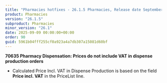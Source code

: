 ```yaml
---
title: "Pharmacies hotfixes - 26.1.5 Pharmacies, Release date September 9, 2025 - Hotfixes"
product: Pharmacies
version: "26.1.5"
subproduct: Pharmacies
minor_version: "26.1"
date: 2025-09-09 00:00:00+00:00
order: 90
guid: 5961b04fff255cf0a923a4a7db307a15081d60bf
---
```


<strong>70635 Pharmacy Dispensation: Prices do not include VAT in dispense production orders</strong>
<ul><li>Calculated Price Incl. VAT in Dispense Production is based on the field <b>Price incl. VAT</b> in the PriceList line.</li></ul>

